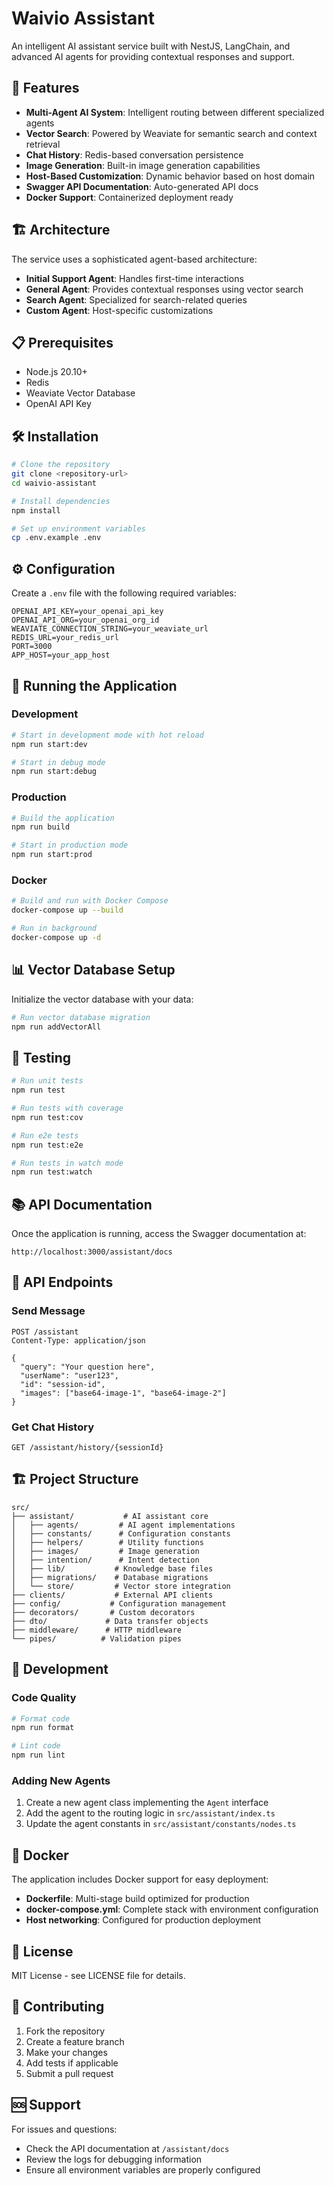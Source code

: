 # Waivio Assistant

An intelligent AI assistant service built with NestJS, LangChain, and advanced AI agents for providing contextual responses and support.

## 🚀 Features

- **Multi-Agent AI System**: Intelligent routing between different specialized agents
- **Vector Search**: Powered by Weaviate for semantic search and context retrieval
- **Chat History**: Redis-based conversation persistence
- **Image Generation**: Built-in image generation capabilities
- **Host-Based Customization**: Dynamic behavior based on host domain
- **Swagger API Documentation**: Auto-generated API docs
- **Docker Support**: Containerized deployment ready

## 🏗️ Architecture

The service uses a sophisticated agent-based architecture:

- **Initial Support Agent**: Handles first-time interactions
- **General Agent**: Provides contextual responses using vector search
- **Search Agent**: Specialized for search-related queries
- **Custom Agent**: Host-specific customizations

## 📋 Prerequisites

- Node.js 20.10+
- Redis
- Weaviate Vector Database
- OpenAI API Key

## 🛠️ Installation

```bash
# Clone the repository
git clone <repository-url>
cd waivio-assistant

# Install dependencies
npm install

# Set up environment variables
cp .env.example .env
```

## ⚙️ Configuration

Create a `.env` file with the following required variables:

```env
OPENAI_API_KEY=your_openai_api_key
OPENAI_API_ORG=your_openai_org_id
WEAVIATE_CONNECTION_STRING=your_weaviate_url
REDIS_URL=your_redis_url
PORT=3000
APP_HOST=your_app_host
```

## 🚀 Running the Application

### Development

```bash
# Start in development mode with hot reload
npm run start:dev

# Start in debug mode
npm run start:debug
```

### Production

```bash
# Build the application
npm run build

# Start in production mode
npm run start:prod
```

### Docker

```bash
# Build and run with Docker Compose
docker-compose up --build

# Run in background
docker-compose up -d
```

## 📊 Vector Database Setup

Initialize the vector database with your data:

```bash
# Run vector database migration
npm run addVectorAll
```

## 🧪 Testing

```bash
# Run unit tests
npm run test

# Run tests with coverage
npm run test:cov

# Run e2e tests
npm run test:e2e

# Run tests in watch mode
npm run test:watch
```

## 📚 API Documentation

Once the application is running, access the Swagger documentation at:

```
http://localhost:3000/assistant/docs
```

## 🔌 API Endpoints

### Send Message
```http
POST /assistant
Content-Type: application/json

{
  "query": "Your question here",
  "userName": "user123",
  "id": "session-id",
  "images": ["base64-image-1", "base64-image-2"]
}
```

### Get Chat History
```http
GET /assistant/history/{sessionId}
```

## 🏗️ Project Structure

```
src/
├── assistant/           # AI assistant core
│   ├── agents/         # AI agent implementations
│   ├── constants/      # Configuration constants
│   ├── helpers/        # Utility functions
│   ├── images/         # Image generation
│   ├── intention/      # Intent detection
│   ├── lib/           # Knowledge base files
│   ├── migrations/    # Database migrations
│   └── store/         # Vector store integration
├── clients/           # External API clients
├── config/           # Configuration management
├── decorators/       # Custom decorators
├── dto/             # Data transfer objects
├── middleware/      # HTTP middleware
└── pipes/          # Validation pipes
```

## 🔧 Development

### Code Quality

```bash
# Format code
npm run format

# Lint code
npm run lint
```

### Adding New Agents

1. Create a new agent class implementing the `Agent` interface
2. Add the agent to the routing logic in `src/assistant/index.ts`
3. Update the agent constants in `src/assistant/constants/nodes.ts`

## 🐳 Docker

The application includes Docker support for easy deployment:

- **Dockerfile**: Multi-stage build optimized for production
- **docker-compose.yml**: Complete stack with environment configuration
- **Host networking**: Configured for production deployment

## 📝 License

MIT License - see LICENSE file for details.

## 🤝 Contributing

1. Fork the repository
2. Create a feature branch
3. Make your changes
4. Add tests if applicable
5. Submit a pull request

## 🆘 Support

For issues and questions:
- Check the API documentation at `/assistant/docs`
- Review the logs for debugging information
- Ensure all environment variables are properly configured

